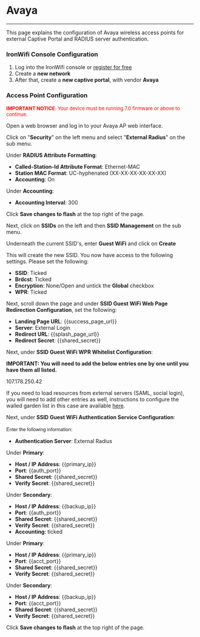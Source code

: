 # **Avaya**

---

This page explains the configuration of Avaya wireless access points for external Captive  Portal and RADIUS server authentication.

### IronWifi Console Configuration

1. Log into the IronWifi console or [register for free](https://console.ironwifi.com/register)
2. Create a **new network**
3. After that, create a **new captive portal**, with vendor **Avaya**

### Access Point Configuration

<span style="font-size: 13px; color: rgb(255, 0, 0);">**IMPORTANT NOTICE**: Your device must be running 7.0 firmware or above to continue.

Open a web browser and log in to your Avaya AP web interface.

Click on "**Security**" on the left menu and select "**External Radius**" on the sub menu.

Under **RADIUS Attribute Formatting**:

- **Called-Station-Id Attribute Format**<span >: Ethernet-MAC
- **Station MAC Format**<span >: UC-hyphenated (XX-XX-XX-XX-XX-XX)
- **Accounting**: On

Under **Accounting**<span >:

- **Accounting Interval**: 300
  
Click **Save changes to flash** at the top right of the page.

Next, click on **SSIDs** on the left and then **SSID Management** on the sub menu.

Underneath the current SSID's, enter **Guest WiFi** and click on **Create**

This will create the new SSID. You now have access to the following settings. Please set the following:

- **SSID**: Ticked
- **Brdcst**: Ticked
- **Encryption**: None/Open and untick the **Global** checkbox
- **WPR**: Ticked
  
Next, scroll down the page and under **SSID Guest WiFi Web Page Redirection Configuration**, set the following:

- **Landing Page URL**: {{success_page_url}}
- **Server**: External Login
- **Redirect URL**: {{splash_page_url}}
- **Redirect Secret**: {{shared_secret}}
  
Next, under **SSID Guest WiFi WPR Whitelist Configuration**:

**IMPORTANT: You will need to add the below entries one by one until you have them all listed.**
  
107.178.250.42
  
If you need to load resources from external servers (SAML, social login), you will need to add other entries as well, instructions to configure the walled garden list in this case are available [here](https://ironwifi.com/walled-garden-list-guide).

Next, under **SSID Guest WiFi Authentication Service Configuration**:

<span style="font-size: 13px; font-family: 'Helvetica Neue', Helvetica, Arial, sans-serif;">Enter the following information:

- **Authentication Server**<span >: External Radius

Under **Primary**:

- **Host / IP Address**<span >: {{primary_ip}}
- **Port**<span >: {{auth_port}}
- **Shared Secret**<span >: {{shared_secret}}
- **Verify Secret**<span >: {{shared_secret}}

Under **Secondary**:

- **Host / IP Address**<span >: {{backup_ip}}
- **Port**<span >: {{auth_port}}
- **Shared Secret**<span >: {{shared_secret}}
- **Verify Secret**<span >: {{shared_secret}}  
- **Accounting**<span >: ticked

Under **Primary**:

- **Host / IP Address**<span >: {{primary_ip}}
- **Port**<span >: {{acct_port}}
- **Shared Secret**<span >: {{shared_secret}}
- <span >**Verify Secret**<span >: {{shared_secret}}

Under **Secondary**:

- **Host / IP Address**<span >: {{backup_ip}}
- <span >**Port**<span >: {{acct_port}}
- <span >**Shared Secret**<span >: {{shared_secret}}
- **Verify Secret**<span >: {{shared_secret}}
    
Click **Save changes to flash**<span> at the top right of the page.

